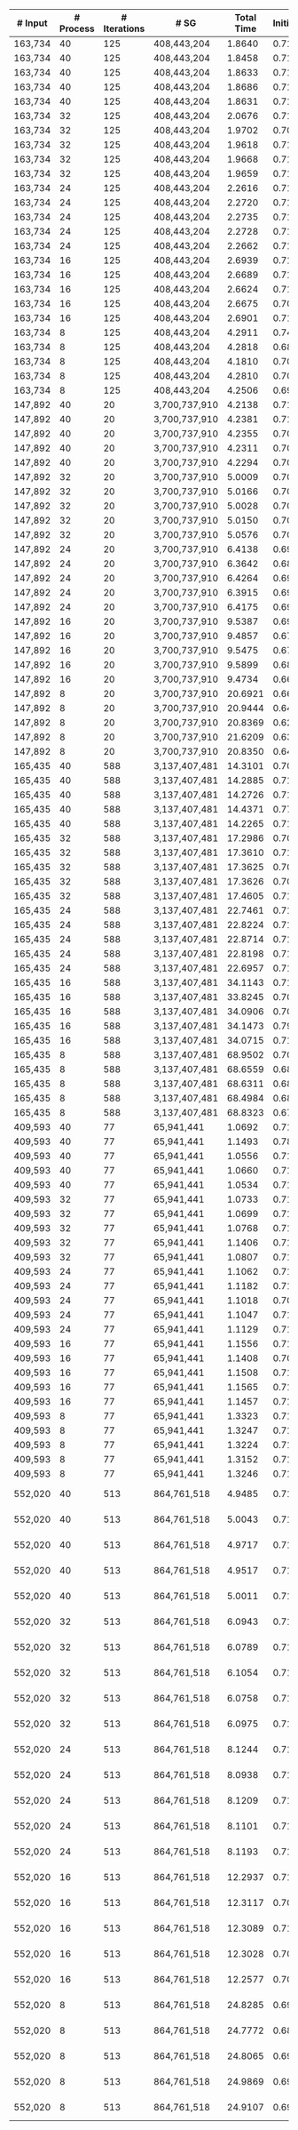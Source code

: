 | # Input | # Process | # Iterations | # SG | Total Time | Initialization | (File I/O) | Hashtable | Join | Buffer preparation | Communication | Deduplication | Merge | Finalization | Output |
| --- | --- | --- | --- | --- | --- | --- | --- | --- | --- | --- | --- | --- | --- | --- |
| 163,734 | 40 | 125 | 408,443,204 |   1.8640 |   0.7176 |   0.6545 |   0.0001 |   0.0769 |   0.1385 |   0.5614 |   0.0926 |   0.2537 |   0.0232 | data/data_163734.bin_sg.bin |
| 163,734 | 40 | 125 | 408,443,204 |   1.8458 |   0.7105 |   0.6767 |   0.0001 |   0.0766 |   0.1379 |   0.5505 |   0.0929 |   0.2542 |   0.0233 | data/data_163734.bin_sg.bin |
| 163,734 | 40 | 125 | 408,443,204 |   1.8633 |   0.7127 |   0.6921 |   0.0001 |   0.0757 |   0.1370 |   0.5702 |   0.0928 |   0.2512 |   0.0236 | data/data_163734.bin_sg.bin |
| 163,734 | 40 | 125 | 408,443,204 |   1.8686 |   0.7118 |   0.6954 |   0.0001 |   0.0768 |   0.1371 |   0.5708 |   0.0933 |   0.2556 |   0.0232 | data/data_163734.bin_sg.bin |
| 163,734 | 40 | 125 | 408,443,204 |   1.8631 |   0.7158 |   0.7612 |   0.0001 |   0.0766 |   0.1373 |   0.5651 |   0.0920 |   0.2531 |   0.0231 | data/data_163734.bin_sg.bin |
| 163,734 | 32 | 125 | 408,443,204 |   2.0676 |   0.7125 |   0.8716 |   0.0001 |   0.1017 |   0.1585 |   0.6555 |   0.1137 |   0.2970 |   0.0286 | data/data_163734.bin_sg.bin |
| 163,734 | 32 | 125 | 408,443,204 |   1.9702 |   0.7097 |   0.7432 |   0.0001 |   0.0886 |   0.1453 |   0.6340 |   0.0995 |   0.2645 |   0.0285 | data/data_163734.bin_sg.bin |
| 163,734 | 32 | 125 | 408,443,204 |   1.9618 |   0.7123 |   0.7409 |   0.0001 |   0.0880 |   0.1455 |   0.6344 |   0.0987 |   0.2549 |   0.0279 | data/data_163734.bin_sg.bin |
| 163,734 | 32 | 125 | 408,443,204 |   1.9668 |   0.7153 |   0.7565 |   0.0001 |   0.0879 |   0.1452 |   0.6306 |   0.1006 |   0.2582 |   0.0289 | data/data_163734.bin_sg.bin |
| 163,734 | 32 | 125 | 408,443,204 |   1.9659 |   0.7127 |   0.6713 |   0.0001 |   0.0883 |   0.1447 |   0.6348 |   0.0999 |   0.2561 |   0.0293 | data/data_163734.bin_sg.bin |
| 163,734 | 24 | 125 | 408,443,204 |   2.2616 |   0.7127 |   0.7901 |   0.0001 |   0.0994 |   0.1587 |   0.8385 |   0.1096 |   0.3027 |   0.0398 | data/data_163734.bin_sg.bin |
| 163,734 | 24 | 125 | 408,443,204 |   2.2720 |   0.7137 |   0.7854 |   0.0001 |   0.0997 |   0.1574 |   0.8441 |   0.1102 |   0.3079 |   0.0390 | data/data_163734.bin_sg.bin |
| 163,734 | 24 | 125 | 408,443,204 |   2.2735 |   0.7165 |   1.0022 |   0.0001 |   0.1006 |   0.1590 |   0.8421 |   0.1109 |   0.3051 |   0.0391 | data/data_163734.bin_sg.bin |
| 163,734 | 24 | 125 | 408,443,204 |   2.2728 |   0.7113 |   0.9929 |   0.0001 |   0.0995 |   0.1576 |   0.8501 |   0.1093 |   0.3050 |   0.0399 | data/data_163734.bin_sg.bin |
| 163,734 | 24 | 125 | 408,443,204 |   2.2662 |   0.7121 |   0.8253 |   0.0001 |   0.0992 |   0.1589 |   0.8445 |   0.1093 |   0.3020 |   0.0401 | data/data_163734.bin_sg.bin |
| 163,734 | 16 | 125 | 408,443,204 |   2.6939 |   0.7173 |   1.3980 |   0.0001 |   0.1034 |   0.1644 |   1.1492 |   0.1283 |   0.3705 |   0.0607 | data/data_163734.bin_sg.bin |
| 163,734 | 16 | 125 | 408,443,204 |   2.6689 |   0.7105 |   1.0194 |   0.0001 |   0.1037 |   0.1620 |   1.1386 |   0.1277 |   0.3647 |   0.0615 | data/data_163734.bin_sg.bin |
| 163,734 | 16 | 125 | 408,443,204 |   2.6624 |   0.7117 |   0.9333 |   0.0001 |   0.1045 |   0.1644 |   1.1323 |   0.1269 |   0.3617 |   0.0607 | data/data_163734.bin_sg.bin |
| 163,734 | 16 | 125 | 408,443,204 |   2.6675 |   0.7072 |   1.2119 |   0.0001 |   0.1049 |   0.1637 |   1.1425 |   0.1269 |   0.3608 |   0.0614 | data/data_163734.bin_sg.bin |
| 163,734 | 16 | 125 | 408,443,204 |   2.6901 |   0.7158 |   1.1473 |   0.0001 |   0.1070 |   0.1642 |   1.1481 |   0.1259 |   0.3680 |   0.0610 | data/data_163734.bin_sg.bin |
| 163,734 | 8 | 125 | 408,443,204 |   4.2911 |   0.7493 |   2.4486 |   0.0001 |   0.1302 |   0.1972 |   2.3053 |   0.1876 |   0.5939 |   0.1274 | data/data_163734.bin_sg.bin |
| 163,734 | 8 | 125 | 408,443,204 |   4.2818 |   0.6897 |   2.4647 |   0.0001 |   0.1320 |   0.1957 |   2.3260 |   0.1875 |   0.6227 |   0.1281 | data/data_163734.bin_sg.bin |
| 163,734 | 8 | 125 | 408,443,204 |   4.1810 |   0.7069 |   2.6006 |   0.0001 |   0.1310 |   0.1923 |   2.2813 |   0.1886 |   0.5525 |   0.1283 | data/data_163734.bin_sg.bin |
| 163,734 | 8 | 125 | 408,443,204 |   4.2810 |   0.7074 |   1.9963 |   0.0001 |   0.1346 |   0.2050 |   2.3115 |   0.1886 |   0.6041 |   0.1299 | data/data_163734.bin_sg.bin |
| 163,734 | 8 | 125 | 408,443,204 |   4.2506 |   0.6966 |   1.6375 |   0.0001 |   0.1291 |   0.1930 |   2.3045 |   0.1876 |   0.6122 |   0.1274 | data/data_163734.bin_sg.bin |
| 147,892 | 40 | 20 | 3,700,737,910 |   4.2138 |   0.7100 |  10.6762 |   0.0001 |   0.0668 |   0.0638 |   2.8182 |   0.1528 |   0.2103 |   0.1919 | data/data_147892.bin_sg.bin |
| 147,892 | 40 | 20 | 3,700,737,910 |   4.2381 |   0.7104 |  10.2010 |   0.0001 |   0.0671 |   0.0629 |   2.8340 |   0.1514 |   0.2193 |   0.1930 | data/data_147892.bin_sg.bin |
| 147,892 | 40 | 20 | 3,700,737,910 |   4.2355 |   0.7049 |  11.7163 |   0.0001 |   0.0669 |   0.0642 |   2.8366 |   0.1513 |   0.2165 |   0.1950 | data/data_147892.bin_sg.bin |
| 147,892 | 40 | 20 | 3,700,737,910 |   4.2311 |   0.7040 |  12.6201 |   0.0001 |   0.0670 |   0.0630 |   2.8398 |   0.1516 |   0.2135 |   0.1921 | data/data_147892.bin_sg.bin |
| 147,892 | 40 | 20 | 3,700,737,910 |   4.2294 |   0.7070 |  10.0521 |   0.0001 |   0.0663 |   0.0637 |   2.8322 |   0.1517 |   0.2185 |   0.1899 | data/data_147892.bin_sg.bin |
| 147,892 | 32 | 20 | 3,700,737,910 |   5.0009 |   0.7088 |  10.3057 |   0.0001 |   0.0829 |   0.0729 |   3.4834 |   0.1876 |   0.2319 |   0.2333 | data/data_147892.bin_sg.bin |
| 147,892 | 32 | 20 | 3,700,737,910 |   5.0166 |   0.7023 |  11.3493 |   0.0001 |   0.0827 |   0.0747 |   3.4849 |   0.1860 |   0.2503 |   0.2356 | data/data_147892.bin_sg.bin |
| 147,892 | 32 | 20 | 3,700,737,910 |   5.0028 |   0.7034 |  12.5730 |   0.0001 |   0.0827 |   0.0747 |   3.4928 |   0.1853 |   0.2300 |   0.2339 | data/data_147892.bin_sg.bin |
| 147,892 | 32 | 20 | 3,700,737,910 |   5.0150 |   0.7042 |  11.0963 |   0.0001 |   0.0816 |   0.0734 |   3.4934 |   0.1890 |   0.2333 |   0.2400 | data/data_147892.bin_sg.bin |
| 147,892 | 32 | 20 | 3,700,737,910 |   5.0576 |   0.7082 |  11.3444 |   0.0001 |   0.0806 |   0.0751 |   3.5322 |   0.1882 |   0.2421 |   0.2312 | data/data_147892.bin_sg.bin |
| 147,892 | 24 | 20 | 3,700,737,910 |   6.4138 |   0.6986 |  10.3457 |   0.0001 |   0.1005 |   0.0912 |   4.6199 |   0.2402 |   0.3515 |   0.3119 | data/data_147892.bin_sg.bin |
| 147,892 | 24 | 20 | 3,700,737,910 |   6.3642 |   0.6893 |  12.6420 |   0.0001 |   0.0967 |   0.0936 |   4.6297 |   0.2413 |   0.3059 |   0.3076 | data/data_147892.bin_sg.bin |
| 147,892 | 24 | 20 | 3,700,737,910 |   6.4264 |   0.6974 |  13.2917 |   0.0001 |   0.0975 |   0.0911 |   4.6480 |   0.2407 |   0.3404 |   0.3112 | data/data_147892.bin_sg.bin |
| 147,892 | 24 | 20 | 3,700,737,910 |   6.3915 |   0.6932 |  10.6921 |   0.0001 |   0.0983 |   0.0920 |   4.6289 |   0.2417 |   0.3270 |   0.3104 | data/data_147892.bin_sg.bin |
| 147,892 | 24 | 20 | 3,700,737,910 |   6.4175 |   0.6946 |   9.6479 |   0.0001 |   0.1022 |   0.0933 |   4.6315 |   0.2426 |   0.3433 |   0.3099 | data/data_147892.bin_sg.bin |
| 147,892 | 16 | 20 | 3,700,737,910 |   9.5387 |   0.6911 |  10.2404 |   0.0001 |   0.1381 |   0.1237 |   6.8531 |   0.3563 |   0.9266 |   0.4498 | data/data_147892.bin_sg.bin |
| 147,892 | 16 | 20 | 3,700,737,910 |   9.4857 |   0.6720 |  11.3861 |   0.0001 |   0.1356 |   0.1278 |   6.8553 |   0.3605 |   0.8843 |   0.4502 | data/data_147892.bin_sg.bin |
| 147,892 | 16 | 20 | 3,700,737,910 |   9.5475 |   0.6706 |  12.2357 |   0.0001 |   0.1425 |   0.1291 |   6.8453 |   0.3576 |   0.9594 |   0.4429 | data/data_147892.bin_sg.bin |
| 147,892 | 16 | 20 | 3,700,737,910 |   9.5899 |   0.6851 |  13.1165 |   0.0001 |   0.1423 |   0.1277 |   6.8872 |   0.3600 |   0.9494 |   0.4380 | data/data_147892.bin_sg.bin |
| 147,892 | 16 | 20 | 3,700,737,910 |   9.4734 |   0.6640 |  12.3806 |   0.0001 |   0.1402 |   0.1271 |   6.8438 |   0.3577 |   0.8973 |   0.4432 | data/data_147892.bin_sg.bin |
| 147,892 | 8 | 20 | 3,700,737,910 |  20.6921 |   0.6624 |  13.0429 |   0.0001 |   0.2724 |   0.3920 |  12.9666 |   0.9165 |   4.5457 |   0.9365 | data/data_147892.bin_sg.bin |
| 147,892 | 8 | 20 | 3,700,737,910 |  20.9444 |   0.6451 |  13.5655 |   0.0001 |   0.2600 |   0.3764 |  12.9891 |   0.9601 |   4.7575 |   0.9562 | data/data_147892.bin_sg.bin |
| 147,892 | 8 | 20 | 3,700,737,910 |  20.8369 |   0.6298 |  13.1739 |   0.0000 |   0.3017 |   0.3954 |  12.9893 |   0.8883 |   4.6056 |   1.0267 | data/data_147892.bin_sg.bin |
| 147,892 | 8 | 20 | 3,700,737,910 |  21.6209 |   0.6347 |  13.1347 |   0.0001 |   0.2954 |   0.4143 |  13.0372 |   0.8307 |   5.4854 |   0.9233 | data/data_147892.bin_sg.bin |
| 147,892 | 8 | 20 | 3,700,737,910 |  20.8350 |   0.6444 |  13.3763 |   0.0001 |   0.2780 |   0.4124 |  13.0414 |   1.0405 |   4.4773 |   0.9410 | data/data_147892.bin_sg.bin |
| 165,435 | 40 | 588 | 3,137,407,481 |  14.3101 |   0.7093 |   9.4054 |   0.0001 |   0.4191 |   0.6454 |   2.1335 |   0.3329 |   9.9000 |   0.1700 | data/data_165435.bin_sg.bin |
| 165,435 | 40 | 588 | 3,137,407,481 |  14.2885 |   0.7116 |   9.4020 |   0.0001 |   0.4257 |   0.6421 |   2.0908 |   0.3339 |   9.8892 |   0.1951 | data/data_165435.bin_sg.bin |
| 165,435 | 40 | 588 | 3,137,407,481 |  14.2726 |   0.7121 |  10.5295 |   0.0001 |   0.4216 |   0.6337 |   2.0791 |   0.3384 |   9.9172 |   0.1704 | data/data_165435.bin_sg.bin |
| 165,435 | 40 | 588 | 3,137,407,481 |  14.4371 |   0.7767 |   9.3508 |   0.0001 |   0.4268 |   0.6258 |   2.1656 |   0.3491 |   9.9258 |   0.1672 | data/data_165435.bin_sg.bin |
| 165,435 | 40 | 588 | 3,137,407,481 |  14.2265 |   0.7127 |   9.1577 |   0.0001 |   0.4212 |   0.6365 |   2.1008 |   0.3436 |   9.8420 |   0.1697 | data/data_165435.bin_sg.bin |
| 165,435 | 32 | 588 | 3,137,407,481 |  17.2986 |   0.7089 |   9.6590 |   0.0001 |   0.4950 |   0.7077 |   2.4544 |   0.3621 |  12.3658 |   0.2046 | data/data_165435.bin_sg.bin |
| 165,435 | 32 | 588 | 3,137,407,481 |  17.3610 |   0.7142 |  10.3697 |   0.0001 |   0.4905 |   0.7497 |   2.4744 |   0.3621 |  12.3257 |   0.2444 | data/data_165435.bin_sg.bin |
| 165,435 | 32 | 588 | 3,137,407,481 |  17.3625 |   0.7094 |   9.3596 |   0.0001 |   0.4922 |   0.7234 |   2.4528 |   0.3658 |  12.3716 |   0.2472 | data/data_165435.bin_sg.bin |
| 165,435 | 32 | 588 | 3,137,407,481 |  17.3626 |   0.7096 |  11.4565 |   0.0001 |   0.5015 |   0.7244 |   2.4260 |   0.3612 |  12.4073 |   0.2324 | data/data_165435.bin_sg.bin |
| 165,435 | 32 | 588 | 3,137,407,481 |  17.4605 |   0.7133 |  10.9955 |   0.0001 |   0.5069 |   0.7174 |   2.4939 |   0.3702 |  12.4116 |   0.2472 | data/data_165435.bin_sg.bin |
| 165,435 | 24 | 588 | 3,137,407,481 |  22.7461 |   0.7112 |  11.1173 |   0.0001 |   0.5995 |   0.7389 |   2.9082 |   0.4143 |  17.0689 |   0.3051 | data/data_165435.bin_sg.bin |
| 165,435 | 24 | 588 | 3,137,407,481 |  22.8224 |   0.7133 |  11.5363 |   0.0001 |   0.5850 |   0.7382 |   2.9586 |   0.4328 |  17.1271 |   0.2673 | data/data_165435.bin_sg.bin |
| 165,435 | 24 | 588 | 3,137,407,481 |  22.8714 |   0.7107 |  11.0598 |   0.0001 |   0.5966 |   0.7486 |   3.0235 |   0.4615 |  17.0202 |   0.3102 | data/data_165435.bin_sg.bin |
| 165,435 | 24 | 588 | 3,137,407,481 |  22.8198 |   0.7108 |  10.3900 |   0.0001 |   0.5929 |   0.7462 |   3.0008 |   0.4277 |  17.0289 |   0.3124 | data/data_165435.bin_sg.bin |
| 165,435 | 24 | 588 | 3,137,407,481 |  22.6957 |   0.7110 |  10.4853 |   0.0001 |   0.5956 |   0.7356 |   2.9931 |   0.4358 |  16.9590 |   0.2655 | data/data_165435.bin_sg.bin |
| 165,435 | 16 | 588 | 3,137,407,481 |  34.1143 |   0.7103 |  11.0139 |   0.0001 |   0.7629 |   0.8106 |   4.2591 |   0.4685 |  26.7202 |   0.3827 | data/data_165435.bin_sg.bin |
| 165,435 | 16 | 588 | 3,137,407,481 |  33.8245 |   0.7033 |  10.8296 |   0.0001 |   0.7554 |   0.8305 |   4.1707 |   0.4662 |  26.5155 |   0.3828 | data/data_165435.bin_sg.bin |
| 165,435 | 16 | 588 | 3,137,407,481 |  34.0906 |   0.7094 |  11.5957 |   0.0001 |   0.7467 |   0.8200 |   4.2950 |   0.4501 |  26.6809 |   0.3884 | data/data_165435.bin_sg.bin |
| 165,435 | 16 | 588 | 3,137,407,481 |  34.1473 |   0.7915 |  11.2044 |   0.0001 |   0.7923 |   0.8163 |   4.2673 |   0.4642 |  26.5686 |   0.4469 | data/data_165435.bin_sg.bin |
| 165,435 | 16 | 588 | 3,137,407,481 |  34.0715 |   0.7144 |  13.4766 |   0.0001 |   0.7640 |   0.8427 |   4.3785 |   0.4510 |  26.4672 |   0.4537 | data/data_165435.bin_sg.bin |
| 165,435 | 8 | 588 | 3,137,407,481 |  68.9502 |   0.7079 |  12.9652 |   0.0001 |   1.1844 |   1.0430 |   8.9526 |   0.5757 |  55.7597 |   0.7268 | data/data_165435.bin_sg.bin |
| 165,435 | 8 | 588 | 3,137,407,481 |  68.6559 |   0.6875 |  12.6904 |   0.0001 |   1.1558 |   1.0758 |   8.6268 |   0.5572 |  55.6808 |   0.8721 | data/data_165435.bin_sg.bin |
| 165,435 | 8 | 588 | 3,137,407,481 |  68.6311 |   0.6858 |  10.4394 |   0.0001 |   1.2074 |   1.0321 |   8.7062 |   0.5638 |  55.5623 |   0.8734 | data/data_165435.bin_sg.bin |
| 165,435 | 8 | 588 | 3,137,407,481 |  68.4984 |   0.6850 |  11.3042 |   0.0001 |   1.1785 |   1.0399 |   8.6107 |   0.5631 |  55.6844 |   0.7367 | data/data_165435.bin_sg.bin |
| 165,435 | 8 | 588 | 3,137,407,481 |  68.8323 |   0.6738 |   9.7096 |   0.0001 |   1.1807 |   1.0338 |   8.5663 |   0.6877 |  55.9578 |   0.7322 | data/data_165435.bin_sg.bin |
| 409,593 | 40 | 77 | 65,941,441 |   1.0692 |   0.7160 |   0.2962 |   0.0001 |   0.0231 |   0.0605 |   0.1358 |   0.0341 |   0.0946 |   0.0051 | data/data_409593.bin_sg.bin |
| 409,593 | 40 | 77 | 65,941,441 |   1.1493 |   0.7812 |   0.2120 |   0.0001 |   0.0236 |   0.0610 |   0.1461 |   0.0347 |   0.0976 |   0.0050 | data/data_409593.bin_sg.bin |
| 409,593 | 40 | 77 | 65,941,441 |   1.0556 |   0.7121 |   0.2697 |   0.0001 |   0.0229 |   0.0598 |   0.1258 |   0.0341 |   0.0960 |   0.0049 | data/data_409593.bin_sg.bin |
| 409,593 | 40 | 77 | 65,941,441 |   1.0660 |   0.7170 |   0.2651 |   0.0001 |   0.0232 |   0.0609 |   0.1302 |   0.0345 |   0.0951 |   0.0050 | data/data_409593.bin_sg.bin |
| 409,593 | 40 | 77 | 65,941,441 |   1.0534 |   0.7120 |   0.1811 |   0.0001 |   0.0230 |   0.0603 |   0.1242 |   0.0344 |   0.0946 |   0.0049 | data/data_409593.bin_sg.bin |
| 409,593 | 32 | 77 | 65,941,441 |   1.0733 |   0.7119 |   0.3211 |   0.0001 |   0.0265 |   0.0615 |   0.1306 |   0.0376 |   0.0991 |   0.0060 | data/data_409593.bin_sg.bin |
| 409,593 | 32 | 77 | 65,941,441 |   1.0699 |   0.7155 |   0.1847 |   0.0001 |   0.0264 |   0.0611 |   0.1250 |   0.0378 |   0.0983 |   0.0057 | data/data_409593.bin_sg.bin |
| 409,593 | 32 | 77 | 65,941,441 |   1.0768 |   0.7135 |   0.2089 |   0.0001 |   0.0260 |   0.0618 |   0.1327 |   0.0376 |   0.0994 |   0.0056 | data/data_409593.bin_sg.bin |
| 409,593 | 32 | 77 | 65,941,441 |   1.1406 |   0.7138 |   0.1682 |   0.0001 |   0.0337 |   0.0618 |   0.1423 |   0.0377 |   0.1367 |   0.0145 | data/data_409593.bin_sg.bin |
| 409,593 | 32 | 77 | 65,941,441 |   1.0807 |   0.7178 |   0.2730 |   0.0001 |   0.0260 |   0.0612 |   0.1342 |   0.0375 |   0.0982 |   0.0057 | data/data_409593.bin_sg.bin |
| 409,593 | 24 | 77 | 65,941,441 |   1.1062 |   0.7146 |   0.2986 |   0.0001 |   0.0286 |   0.0640 |   0.1451 |   0.0417 |   0.1046 |   0.0076 | data/data_409593.bin_sg.bin |
| 409,593 | 24 | 77 | 65,941,441 |   1.1182 |   0.7174 |   0.3331 |   0.0001 |   0.0287 |   0.0637 |   0.1539 |   0.0429 |   0.1041 |   0.0075 | data/data_409593.bin_sg.bin |
| 409,593 | 24 | 77 | 65,941,441 |   1.1018 |   0.7097 |   0.2070 |   0.0001 |   0.0291 |   0.0640 |   0.1445 |   0.0424 |   0.1045 |   0.0074 | data/data_409593.bin_sg.bin |
| 409,593 | 24 | 77 | 65,941,441 |   1.1047 |   0.7118 |   0.3056 |   0.0001 |   0.0291 |   0.0641 |   0.1451 |   0.0422 |   0.1050 |   0.0074 | data/data_409593.bin_sg.bin |
| 409,593 | 24 | 77 | 65,941,441 |   1.1129 |   0.7154 |   0.2516 |   0.0001 |   0.0287 |   0.0648 |   0.1498 |   0.0425 |   0.1041 |   0.0075 | data/data_409593.bin_sg.bin |
| 409,593 | 16 | 77 | 65,941,441 |   1.1556 |   0.7101 |   0.2958 |   0.0001 |   0.0284 |   0.0685 |   0.1779 |   0.0461 |   0.1141 |   0.0103 | data/data_409593.bin_sg.bin |
| 409,593 | 16 | 77 | 65,941,441 |   1.1408 |   0.7081 |   0.3008 |   0.0001 |   0.0284 |   0.0684 |   0.1666 |   0.0460 |   0.1131 |   0.0101 | data/data_409593.bin_sg.bin |
| 409,593 | 16 | 77 | 65,941,441 |   1.1508 |   0.7107 |   0.2923 |   0.0001 |   0.0287 |   0.0689 |   0.1725 |   0.0460 |   0.1140 |   0.0100 | data/data_409593.bin_sg.bin |
| 409,593 | 16 | 77 | 65,941,441 |   1.1565 |   0.7135 |   0.2760 |   0.0001 |   0.0281 |   0.0687 |   0.1776 |   0.0457 |   0.1130 |   0.0098 | data/data_409593.bin_sg.bin |
| 409,593 | 16 | 77 | 65,941,441 |   1.1457 |   0.7131 |   0.3369 |   0.0001 |   0.0286 |   0.0693 |   0.1658 |   0.0453 |   0.1132 |   0.0103 | data/data_409593.bin_sg.bin |
| 409,593 | 8 | 77 | 65,941,441 |   1.3323 |   0.7110 |   0.3821 |   0.0002 |   0.0469 |   0.0846 |   0.2830 |   0.0561 |   0.1328 |   0.0177 | data/data_409593.bin_sg.bin |
| 409,593 | 8 | 77 | 65,941,441 |   1.3247 |   0.7138 |   0.3422 |   0.0002 |   0.0471 |   0.0853 |   0.2725 |   0.0562 |   0.1315 |   0.0180 | data/data_409593.bin_sg.bin |
| 409,593 | 8 | 77 | 65,941,441 |   1.3224 |   0.7121 |   0.4702 |   0.0002 |   0.0470 |   0.0847 |   0.2729 |   0.0565 |   0.1314 |   0.0175 | data/data_409593.bin_sg.bin |
| 409,593 | 8 | 77 | 65,941,441 |   1.3152 |   0.7127 |   0.4369 |   0.0002 |   0.0469 |   0.0845 |   0.2656 |   0.0556 |   0.1319 |   0.0177 | data/data_409593.bin_sg.bin |
| 409,593 | 8 | 77 | 65,941,441 |   1.3246 |   0.7126 |   0.4809 |   0.0002 |   0.0468 |   0.0840 |   0.2747 |   0.0560 |   0.1329 |   0.0175 | data/data_409593.bin_sg.bin |
| 552,020 | 40 | 513 | 864,761,518 |   4.9485 |   0.7130 |   1.6841 |   0.0001 |   0.1755 |   0.3421 |   1.3268 |   0.2154 |   2.0943 |   0.0813 | data/vsp_finan512_scagr7-2c_rlfddd.bin_sg.bin |
| 552,020 | 40 | 513 | 864,761,518 |   5.0043 |   0.7149 |   1.9184 |   0.0001 |   0.1765 |   0.3402 |   1.3378 |   0.2170 |   2.1257 |   0.0922 | data/vsp_finan512_scagr7-2c_rlfddd.bin_sg.bin |
| 552,020 | 40 | 513 | 864,761,518 |   4.9717 |   0.7130 |   1.8304 |   0.0001 |   0.1747 |   0.3407 |   1.3215 |   0.2151 |   2.1112 |   0.0954 | data/vsp_finan512_scagr7-2c_rlfddd.bin_sg.bin |
| 552,020 | 40 | 513 | 864,761,518 |   4.9517 |   0.7139 |   1.9403 |   0.0001 |   0.1765 |   0.3432 |   1.3231 |   0.2159 |   2.0997 |   0.0792 | data/vsp_finan512_scagr7-2c_rlfddd.bin_sg.bin |
| 552,020 | 40 | 513 | 864,761,518 |   5.0011 |   0.7163 |   2.0009 |   0.0001 |   0.1790 |   0.3418 |   1.3355 |   0.2203 |   2.1118 |   0.0964 | data/vsp_finan512_scagr7-2c_rlfddd.bin_sg.bin |
| 552,020 | 32 | 513 | 864,761,518 |   6.0943 |   0.7145 |   1.8930 |   0.0001 |   0.1982 |   0.3752 |   1.5566 |   0.2367 |   2.9229 |   0.0901 | data/vsp_finan512_scagr7-2c_rlfddd.bin_sg.bin |
| 552,020 | 32 | 513 | 864,761,518 |   6.0789 |   0.7146 |   2.4532 |   0.0001 |   0.1963 |   0.3715 |   1.5416 |   0.2412 |   2.9230 |   0.0906 | data/vsp_finan512_scagr7-2c_rlfddd.bin_sg.bin |
| 552,020 | 32 | 513 | 864,761,518 |   6.1054 |   0.7120 |   2.3541 |   0.0001 |   0.1936 |   0.3833 |   1.5762 |   0.2450 |   2.8930 |   0.1022 | data/vsp_finan512_scagr7-2c_rlfddd.bin_sg.bin |
| 552,020 | 32 | 513 | 864,761,518 |   6.0758 |   0.7132 |   2.8297 |   0.0001 |   0.1961 |   0.3764 |   1.5232 |   0.2364 |   2.9420 |   0.0884 | data/vsp_finan512_scagr7-2c_rlfddd.bin_sg.bin |
| 552,020 | 32 | 513 | 864,761,518 |   6.0975 |   0.7176 |   1.9384 |   0.0001 |   0.1951 |   0.3751 |   1.5502 |   0.2384 |   2.9176 |   0.1033 | data/vsp_finan512_scagr7-2c_rlfddd.bin_sg.bin |
| 552,020 | 24 | 513 | 864,761,518 |   8.1244 |   0.7163 |   2.7632 |   0.0001 |   0.2331 |   0.4293 |   1.9018 |   0.2706 |   4.4556 |   0.1177 | data/vsp_finan512_scagr7-2c_rlfddd.bin_sg.bin |
| 552,020 | 24 | 513 | 864,761,518 |   8.0938 |   0.7101 |   2.2914 |   0.0001 |   0.2312 |   0.4148 |   1.8869 |   0.2684 |   4.4786 |   0.1038 | data/vsp_finan512_scagr7-2c_rlfddd.bin_sg.bin |
| 552,020 | 24 | 513 | 864,761,518 |   8.1209 |   0.7111 |   2.4784 |   0.0001 |   0.2330 |   0.4317 |   1.9662 |   0.2943 |   4.3782 |   0.1063 | data/vsp_finan512_scagr7-2c_rlfddd.bin_sg.bin |
| 552,020 | 24 | 513 | 864,761,518 |   8.1101 |   0.7128 |   2.1473 |   0.0001 |   0.2304 |   0.4121 |   1.9115 |   0.2701 |   4.4677 |   0.1054 | data/vsp_finan512_scagr7-2c_rlfddd.bin_sg.bin |
| 552,020 | 24 | 513 | 864,761,518 |   8.1193 |   0.7102 |   2.2420 |   0.0001 |   0.2283 |   0.4126 |   1.9433 |   0.2624 |   4.4427 |   0.1198 | data/vsp_finan512_scagr7-2c_rlfddd.bin_sg.bin |
| 552,020 | 16 | 513 | 864,761,518 |  12.2937 |   0.7135 |   2.7908 |   0.0003 |   0.2644 |   0.4830 |   2.7002 |   0.3218 |   7.6628 |   0.1477 | data/vsp_finan512_scagr7-2c_rlfddd.bin_sg.bin |
| 552,020 | 16 | 513 | 864,761,518 |  12.3117 |   0.7041 |   2.8498 |   0.0003 |   0.2634 |   0.5208 |   2.7303 |   0.3380 |   7.6243 |   0.1303 | data/vsp_finan512_scagr7-2c_rlfddd.bin_sg.bin |
| 552,020 | 16 | 513 | 864,761,518 |  12.3089 |   0.7134 |   3.6623 |   0.0003 |   0.2694 |   0.4807 |   2.6962 |   0.3314 |   7.6692 |   0.1483 | data/vsp_finan512_scagr7-2c_rlfddd.bin_sg.bin |
| 552,020 | 16 | 513 | 864,761,518 |  12.3028 |   0.7077 |   3.1644 |   0.0003 |   0.2693 |   0.4805 |   2.7015 |   0.3247 |   7.6856 |   0.1331 | data/vsp_finan512_scagr7-2c_rlfddd.bin_sg.bin |
| 552,020 | 16 | 513 | 864,761,518 |  12.2577 |   0.7038 |   3.1206 |   0.0003 |   0.2722 |   0.4825 |   2.7244 |   0.3324 |   7.5848 |   0.1573 | data/vsp_finan512_scagr7-2c_rlfddd.bin_sg.bin |
| 552,020 | 8 | 513 | 864,761,518 |  24.8285 |   0.6982 |   4.0375 |   0.0003 |   0.4516 |   0.6498 |   5.1886 |   0.4689 |  17.1182 |   0.2529 | data/vsp_finan512_scagr7-2c_rlfddd.bin_sg.bin |
| 552,020 | 8 | 513 | 864,761,518 |  24.7772 |   0.6872 |   3.0565 |   0.0003 |   0.4525 |   0.6416 |   5.0963 |   0.4704 |  17.1700 |   0.2589 | data/vsp_finan512_scagr7-2c_rlfddd.bin_sg.bin |
| 552,020 | 8 | 513 | 864,761,518 |  24.8065 |   0.6906 |   3.0742 |   0.0003 |   0.4545 |   0.6531 |   5.1761 |   0.4689 |  17.1095 |   0.2536 | data/vsp_finan512_scagr7-2c_rlfddd.bin_sg.bin |
| 552,020 | 8 | 513 | 864,761,518 |  24.9869 |   0.6907 |   3.3724 |   0.0002 |   0.4806 |   0.6524 |   5.2306 |   0.4852 |  17.1941 |   0.2531 | data/vsp_finan512_scagr7-2c_rlfddd.bin_sg.bin |
| 552,020 | 8 | 513 | 864,761,518 |  24.9107 |   0.6944 |   4.1184 |   0.0003 |   0.4709 |   0.6491 |   5.1684 |   0.5203 |  17.1492 |   0.2579 | data/vsp_finan512_scagr7-2c_rlfddd.bin_sg.bin |

